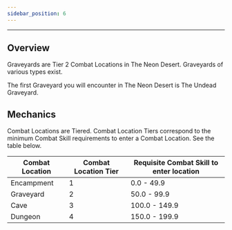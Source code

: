 ```yaml
---
sidebar_position: 6
---
```


***
## Overview

Graveyards are Tier 2 Combat Locations in The Neon Desert. Graveyards of various types exist.

The first Graveyard you will encounter in The Neon Desert is The Undead Graveyard.

## Mechanics

Combat Locations are Tiered. Combat Location Tiers correspond to the minimum Combat Skill requirements to enter a Combat Location. See the table below.

| Combat Location 	| Combat Location Tier 	| Requisite Combat Skill to enter location 	|
|-----------------	|----------------------	|------------------------------------------	|
| Encampment      	| 1                    	| 0.0 - 49.9                               	|
| Graveyard       	| 2                    	| 50.0 - 99.9                              	|
| Cave            	| 3                    	| 100.0 - 149.9                            	|
| Dungeon         	| 4                    	| 150.0 - 199.9                            	|